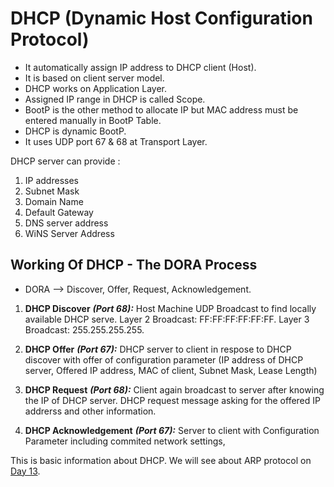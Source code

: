 # DHCP (Dynamic Host Configuration Protocol)
- It automatically assign IP address to DHCP client (Host).
- It is based on client server model.
- DHCP works on Application Layer.
- Assigned IP range in DHCP is called Scope.
- BootP is the other method to allocate IP but MAC address must be entered manually in BootP Table.
- DHCP is dynamic BootP.
- It uses UDP port 67 & 68 at Transport Layer.

DHCP server can provide :
1. IP addresses 
2. Subnet Mask
3. Domain Name 
4. Default Gateway
5. DNS server address
6. WiNS Server Address

## Working Of DHCP - The DORA Process
- DORA --> Discover, Offer, Request, Acknowledgement.

1. **DHCP Discover** ***(Port 68):*** Host Machine UDP Broadcast to find locally available DHCP serve. Layer 2 Broadcast: FF:FF:FF:FF:FF:FF. Layer 3 Broadcast: 255.255.255.255.

2. **DHCP Offer** ***(Port 67):*** DHCP server to client in respose to DHCP discover with offer of configuration parameter (IP address of DHCP server, Offered IP address, MAC of client, Subnet Mask, Lease Length)

3. **DHCP Request** ***(Port 68):*** Client again broadcast to server after knowing the IP of DHCP server. DHCP request message asking for the offered IP addrerss and other information.

4. **DHCP Acknowledgement** ***(Port 67):*** Server to client with Configuration Parameter including commited network settings,


This is basic information about DHCP. We will see about ARP protocol on [Day 13](day13.md).